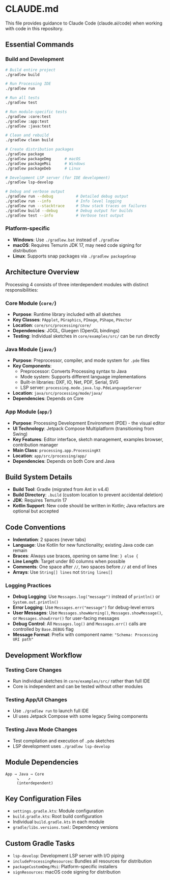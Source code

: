 # CLAUDE.md

This file provides guidance to Claude Code (claude.ai/code) when working with code in this repository.

## Essential Commands

### Build and Development
```bash
# Build entire project
./gradlew build

# Run Processing IDE
./gradlew run

# Run all tests
./gradlew test

# Run module-specific tests
./gradlew :core:test
./gradlew :app:test
./gradlew :java:test

# Clean and rebuild
./gradlew clean build

# Create distribution packages
./gradlew package
./gradlew packageDmg      # macOS
./gradlew packageMsi      # Windows
./gradlew packageDeb      # Linux

# Development LSP server (for IDE development)
./gradlew lsp-develop

# Debug and verbose output
./gradlew run --debug          # Detailed debug output
./gradlew run --info           # Info level logging
./gradlew run --stacktrace     # Show stack traces on failures
./gradlew build --debug        # Debug output for builds
./gradlew test --info          # Verbose test output
```

### Platform-specific
- **Windows**: Use `./gradlew.bat` instead of `./gradlew`
- **macOS**: Requires Temurin JDK 17, may need code signing for distribution
- **Linux**: Supports snap packages via `./gradlew packageSnap`

## Architecture Overview

Processing 4 consists of three interdependent modules with distinct responsibilities:

### Core Module (`core/`)
- **Purpose**: Runtime library included with all sketches
- **Key Classes**: `PApplet`, `PGraphics`, `PImage`, `PShape`, `PVector`
- **Location**: `core/src/processing/core/`
- **Dependencies**: JOGL, Gluegen (OpenGL bindings)
- **Testing**: Individual sketches in `core/examples/src/` can be run directly

### Java Module (`java/`)
- **Purpose**: Preprocessor, compiler, and mode system for `.pde` files
- **Key Components**: 
  - Preprocessor: Converts Processing syntax to Java
  - Mode system: Supports different language implementations
  - Built-in libraries: DXF, IO, Net, PDF, Serial, SVG
  - LSP server: `processing.mode.java.lsp.PdeLanguageServer`
- **Location**: `java/src/processing/mode/java/`
- **Dependencies**: Depends on Core

### App Module (`app/`)
- **Purpose**: Processing Development Environment (PDE) - the visual editor
- **UI Technology**: Jetpack Compose Multiplatform (transitioning from Swing)
- **Key Features**: Editor interface, sketch management, examples browser, contribution manager
- **Main Class**: `processing.app.ProcessingKt`
- **Location**: `app/src/processing/app/`
- **Dependencies**: Depends on both Core and Java

## Build System Details

- **Build Tool**: Gradle (migrated from Ant in v4.4)
- **Build Directory**: `.build` (custom location to prevent accidental deletion)
- **JDK**: Requires Temurin 17
- **Kotlin Support**: New code should be written in Kotlin; Java refactors are optional but accepted

## Code Conventions

- **Indentation**: 2 spaces (never tabs)
- **Language**: Use Kotlin for new functionality; existing Java code can remain
- **Braces**: Always use braces, opening on same line: `} else {`
- **Line Length**: Target under 80 columns when possible
- **Comments**: One space after `//`, two spaces before `//` at end of lines
- **Arrays**: Use `String[] lines` not `String lines[]`

### Logging Practices
- **Debug Logging**: Use `Messages.log("message")` instead of `println()` or `System.out.println()`
- **Error Logging**: Use `Messages.err("message")` for debug-level errors
- **User Messages**: Use `Messages.showWarning()`, `Messages.showMessage()`, or `Messages.showError()` for user-facing messages
- **Debug Control**: All `Messages.log()` and `Messages.err()` calls are controlled by `Base.DEBUG` flag
- **Message Format**: Prefix with component name: `"Schema: Processing URI path"`

## Development Workflow

### Testing Core Changes
- Run individual sketches in `core/examples/src/` rather than full IDE
- Core is independent and can be tested without other modules

### Testing App/UI Changes
- Use `./gradlew run` to launch full IDE
- UI uses Jetpack Compose with some legacy Swing components

### Testing Java Mode Changes
- Test compilation and execution of `.pde` sketches
- LSP development uses `./gradlew lsp-develop`

## Module Dependencies
```
App → Java → Core
     ↘    ↗
     (interdependent)
```

## Key Configuration Files
- `settings.gradle.kts`: Module configuration
- `build.gradle.kts`: Root build configuration  
- Individual `build.gradle.kts` in each module
- `gradle/libs.versions.toml`: Dependency versions

## Custom Gradle Tasks
- `lsp-develop`: Development LSP server with I/O piping
- `includeProcessingResources`: Bundles all resources for distribution
- `packageCustomDmg/Msi`: Platform-specific installers
- `signResources`: macOS code signing for distribution
